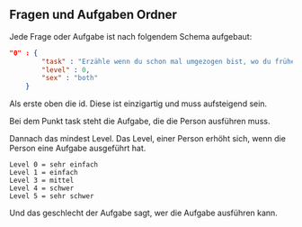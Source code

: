 **Fragen und Aufgaben Ordner**
------------------------------

Jede Frage oder Aufgabe ist nach folgendem Schema aufgebaut:
```json
"0" : {
		"task" : "Erzähle wenn du schon mal umgezogen bist, wo du früher gewohnt hast.",
		"level" : 0,
		"sex" : "both"
	}
```
Als erste oben die id. Diese ist einzigartig und muss aufsteigend sein.

Bei dem Punkt task steht die Aufgabe, die die Person ausführen muss.

Dannach das mindest Level. Das Level, einer Person erhöht sich, wenn die Person eine Aufgabe ausgeführt hat.

````
Level 0 = sehr einfach
Level 1 = einfach
Level 3 = mittel
Level 4 = schwer
Level 5 = sehr schwer
````

Und das geschlecht der Aufgabe sagt, wer die Aufgabe ausführen kann.
